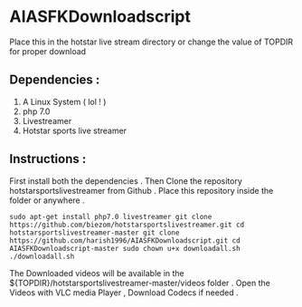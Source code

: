 # AIASFKDownloadscript
Place this in the hotstar live stream directory or change the value of TOPDIR for proper download 

## Dependencies : 
1. A Linux System ( lol ! )
2. php 7.0
3. Livestreamer
4. Hotstar sports live streamer

## Instructions :

First install both the dependencies . Then Clone the repository hotstarsportslivestreamer from Github .
Place this repository inside the folder or anywhere .

`sudo apt-get install php7.0 livestreamer
git clone https://github.com/biezom/hotstarsportslivestreamer.git
cd hotstarsportslivestreamer-master
git clone https://github.com/harish1996/AIASFKDownloadscript.git
cd AIASFKDownloadscript-master
sudo chown u+x downloadall.sh
./downloadall.sh`

The Downloaded videos will be available in the ${TOPDIR}/hotstarsportslivestreamer-master/videos folder .
Open the Videos with VLC media Player , Download Codecs if needed .
